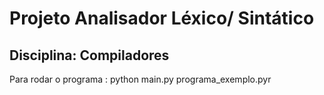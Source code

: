 # Projeto Analisador Léxico/ Sintático
## Disciplina: Compiladores

Para rodar o programa : python main.py programa_exemplo.pyr
